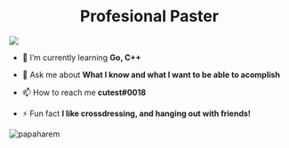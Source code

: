 <h1 align="center">  Profesional Paster </h1>


<img align = "center" src= "https://media.giphy.com/media/zVXNuCvT5OADsEGsVq/giphy.gif">

- 🌱 I’m currently learning **Go, C++**

- 💬 Ask me about **What I know and what I want to be able to acomplish**

- 📫 How to reach me **cutest#0018**

- ⚡ Fun fact **I like crossdressing, and hanging out with friends!**




<p>&nbsp;<img align="left" src="https://github-readme-stats.vercel.app/api?username=papaharem&show_icons=true&theme=dark&title_color=ffffff&text_color=ffffff&bg_color=61486a&locale=en" alt="papaharem" /></p>
